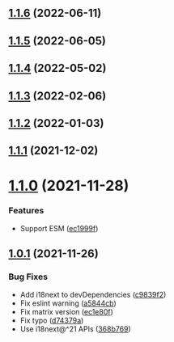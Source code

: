 ## [1.1.6](https://github.com/neet/i18next-cli-language-detector/compare/v1.1.5...v1.1.6) (2022-06-11)

## [1.1.5](https://github.com/neet/i18next-cli-language-detector/compare/v1.1.4...v1.1.5) (2022-06-05)

## [1.1.4](https://github.com/neet/i18next-cli-language-detector/compare/v1.1.3...v1.1.4) (2022-05-02)

## [1.1.3](https://github.com/neet/i18next-cli-language-detector/compare/v1.1.2...v1.1.3) (2022-02-06)

## [1.1.2](https://github.com/neet/i18next-cli-language-detector/compare/v1.1.1...v1.1.2) (2022-01-03)

## [1.1.1](https://github.com/neet/i18next-cli-language-detector/compare/v1.1.0...v1.1.1) (2021-12-02)

# [1.1.0](https://github.com/neet/i18next-cli-language-detector/compare/v1.0.1...v1.1.0) (2021-11-28)


### Features

* Support ESM ([ec1999f](https://github.com/neet/i18next-cli-language-detector/commit/ec1999f2038e4078a1a94882066b6d1d31399eba))

## [1.0.1](https://github.com/neet/i18next-cli-language-detector/compare/v1.0.0...v1.0.1) (2021-11-26)


### Bug Fixes

* Add i18next to devDependencies ([c9839f2](https://github.com/neet/i18next-cli-language-detector/commit/c9839f203d4182cd45aabf82f96f596649153f2a))
* Fix eslint warning ([a5844cb](https://github.com/neet/i18next-cli-language-detector/commit/a5844cbea545b3edcf13ec54468ba207c7d064d0))
* Fix matrix version ([ec1e80f](https://github.com/neet/i18next-cli-language-detector/commit/ec1e80fd78de92c4a79ea7396602dccd030c207e))
* Fix typo ([d74379a](https://github.com/neet/i18next-cli-language-detector/commit/d74379ab9b46a8db28f01db96aad3a2b20c9baef))
* Use i18next@^21 APIs ([368b769](https://github.com/neet/i18next-cli-language-detector/commit/368b769f05009dc5486b239db812943e90c5c98d))
